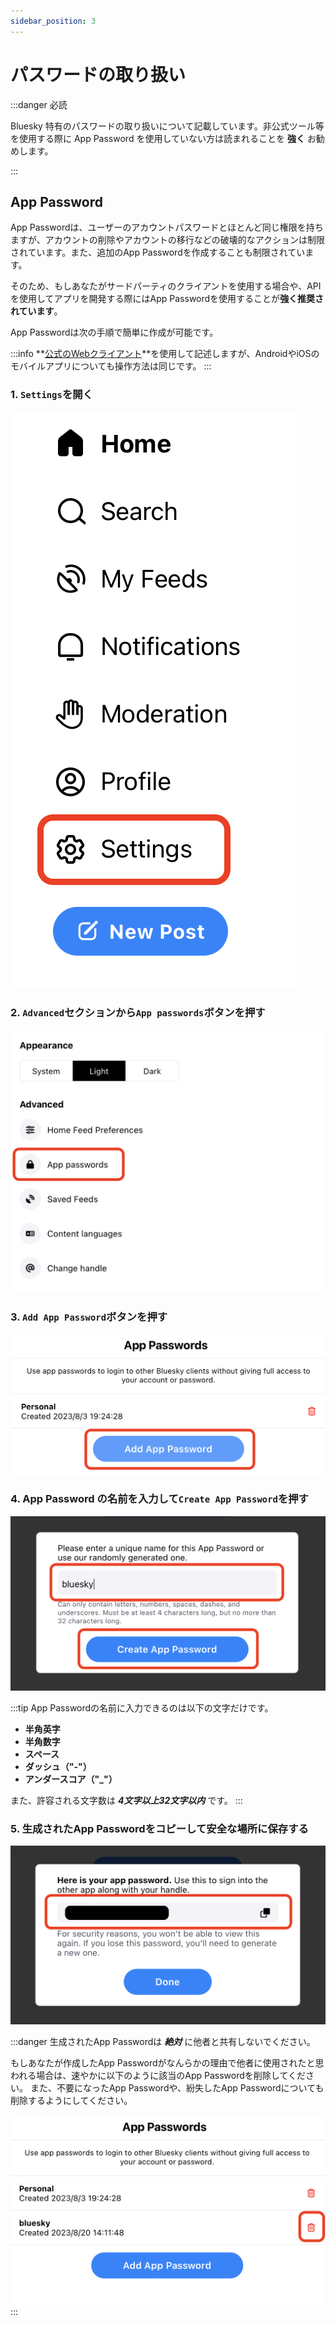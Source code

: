 ```yaml
---
sidebar_position: 3
---
```


# パスワードの取り扱い

:::danger 必読

Bluesky 特有のパスワードの取り扱いについて記載しています。非公式ツール等を使用する際に App Password を使用していない方は読まれることを **強く** お勧めします。

:::

## App Password

App Passwordは、ユーザーのアカウントパスワードとほとんど同じ権限を持ちますが、アカウントの削除やアカウントの移行などの破壊的なアクションは制限されています。また、追加のApp Passwordを作成することも制限されています。

そのため、もしあなたがサードパーティのクライアントを使用する場合や、APIを使用してアプリを開発する際にはApp Passwordを使用することが**強く推奨されています**。

App Passwordは次の手順で簡単に作成が可能です。

:::info
**[公式のWebクライアント](https://bsky.app)**を使用して記述しますが、AndroidやiOSのモバイルアプリについても操作方法は同じです。
:::

### 1. `Settings`を開く

![AppPasswords0](./img/password/app_password_web_0.png)

### 2. `Advanced`セクションから`App passwords`ボタンを押す

![AppPasswords1](./img/password/app_password_web_1.png)

### 3. `Add App Password`ボタンを押す

![AppPasswords2](./img/password/app_password_web_2.png)

### 4. App Password の名前を入力して`Create App Password`を押す

![AppPasswords3](./img/password/app_password_web_3.png)

:::tip
App Passwordの名前に入力できるのは以下の文字だけです。

- **半角英字**
- **半角数字**
- **スペース**
- **ダッシュ（"-"）**
- **アンダースコア（"_"）**

また、許容される文字数は **_4文字以上32文字以内_** です。
:::

### 5. 生成されたApp Passwordをコピーして安全な場所に保存する

![AppPasswords4](./img/password/app_password_web_4.png)

:::danger
生成されたApp Passwordは **_絶対_** に他者と共有しないでください。

もしあなたが作成したApp Passwordがなんらかの理由で他者に使用されたと思われる場合は、速やかに以下のように該当のApp Passwordを削除してください。
また、不要になったApp Passwordや、紛失したApp Passwordについても削除するようにしてください。

![AppPasswords5](./img/password/app_password_web_5.png)
:::
